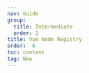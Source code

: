 ```yaml
---
nav: Guide
group:
  title: Intermediate
  order: 2
title: Vue Node Registry
order:  6
toc: content
tag: New
---
```

